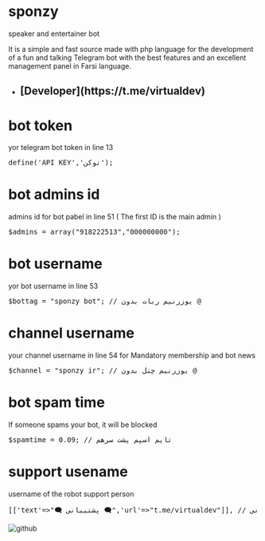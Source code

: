 # sponzy
speaker and entertainer bot

It is a simple and fast source made with php language for the development of a fun and talking Telegram bot with the best features and an excellent management panel in Farsi language.

- <h2>[Developer](https://t.me/virtualdev)</h2>	


# bot token
yor telegram bot token in line 13
<pre>
define('API_KEY','توکن');
</pre>

# bot admins id
admins id for bot pabel in line 51 ( The first ID is the main admin )
<pre>
$admins = array("918222513","000000000");
</pre>

# bot username
yor bot username in line 53
<pre>
$bottag = "sponzy_bot"; // یوزرنیم ربات بدون @
</pre>

# channel username
your channel username in line 54 for Mandatory membership and bot news
<pre>
$channel = "sponzy_ir"; // یوزرنیم چنل بدون @
</pre>

# bot spam time
If someone spams your bot, it will be blocked
<pre>
$spamtime = 0.09; // تایم اسپم پشت سرهم
</pre>

# support usename
username of the robot support person
<pre>
[['text'=>"️🗨 پشتیبانی 🗨",'url'=>"t.me/virtualdev"]], // آیدی پشتیبانی
</pre>

![github](https://myoctocat.com/assets/images/base-octocat.svg)
